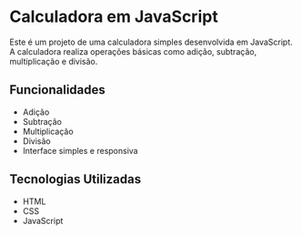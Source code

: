 # Calculadora em JavaScript

Este é um projeto de uma calculadora simples desenvolvida em JavaScript. A calculadora realiza operações básicas como adição, subtração, multiplicação e divisão.

## Funcionalidades

- Adição
- Subtração
- Multiplicação
- Divisão
- Interface simples e responsiva

## Tecnologias Utilizadas

- HTML
- CSS
- JavaScript
